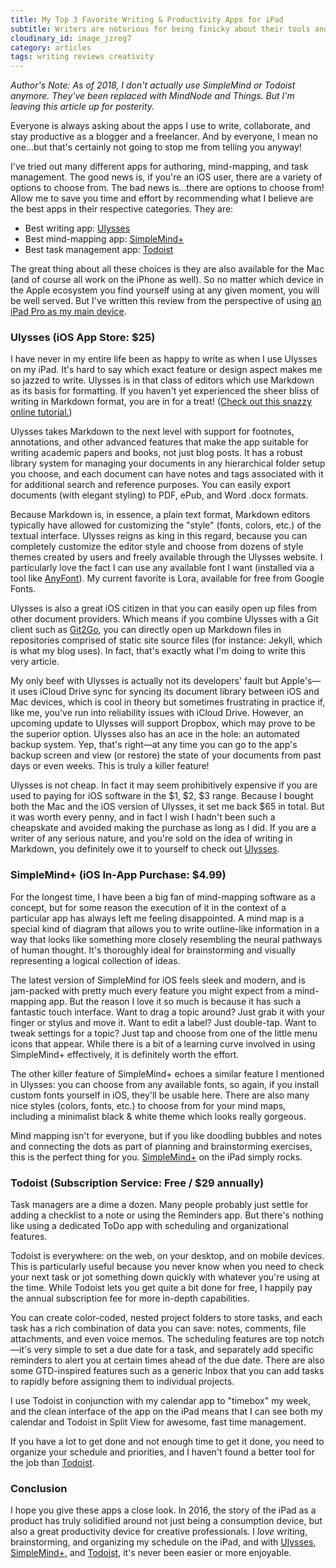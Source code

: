 ```yaml
---
title: My Top 3 Favorite Writing & Productivity Apps for iPad
subtitle: Writers are notorious for being finicky about their tools and workflow. This writer is no different. Here are my top picks for the iPad-wielding scribe.
cloudinary_id: image_jzreg7
category: articles
tags: writing reviews creativity
---
```


_Author's Note: As of 2018, I don't actually use SimpleMind or Todoist anymore. They've been replaced with MindNode and Things. But I'm leaving this article up for posterity._

Everyone is always asking about the apps I use to write, collaborate, and stay productive as a blogger and a freelancer. And by everyone, I mean no one...but that's certainly not going to stop me from telling you anyway!

I've tried out many different apps for authoring, mind-mapping, and task management. The good news is, if you're an iOS user, there are a variety of options to choose from. The bad news is...there are options to choose from! Allow me to save you time and effort by recommending what I believe are the best apps in their respective categories. They are:

* Best writing app: [Ulysses][1]
* Best mind-mapping app: [SimpleMind+][2]
* Best task management app: [Todoist][3]

The great thing about all these choices is they are also available for the Mac (and of course all work on the iPhone as well). So no matter which device in the Apple ecosystem you find yourself using at any given moment, you will be well served. But I've written this review from the perspective of using [an iPad Pro as my main device][4].

### Ulysses (iOS App Store: $25)

I have never in my entire life been as happy to write as when I use Ulysses on my iPad. It's hard to say which exact feature or design aspect makes me so jazzed to write. Ulysses is in that class of editors which use Markdown as its basis for formatting. If you haven't yet experienced the sheer bliss of writing in Markdown format, you are in for a treat! ([Check out this snazzy online tutorial.][5])

Ulysses takes Markdown to the next level with support for footnotes, annotations, and other advanced features that make the app suitable for writing academic papers and books, not just blog posts. It has a robust library system for managing your documents in any hierarchical folder setup you choose, and each document can have notes and tags associated with it for additional search and reference purposes. You can easily export documents (with elegant styling) to PDF, ePub, and Word .docx formats.

Because Markdown is, in essence, a plain text format, Markdown editors typically have allowed for customizing the "style" (fonts, colors, etc.) of the textual interface. Ulysses reigns as king in this regard, because you can completely customize the editor style and choose from dozens of style themes created by users and freely available through the Ulysses website. I particularly love the fact I can use any available font I want (installed via a tool like [AnyFont][6]). My current favorite is Lora, available for free from Google Fonts.

Ulysses is also a great iOS citizen in that you can easily open up files from other document providers. Which means if you combine Ulysses with a Git client such as [Git2Go][7], you can directly open up Markdown files in repositories comprised of static site source files (for instance: Jekyll, which is what my blog uses). In fact, that's exactly what I'm doing to write this very article.

My only beef with Ulysses is actually not its developers' fault but Apple's—it uses iCloud Drive sync for syncing its document library between iOS and Mac devices, which is cool in theory but sometimes frustrating in practice if, like me, you've run into reliability issues with iCloud Drive. However, an upcoming update to Ulysses will support Dropbox, which may prove to be the superior option. Ulysses also has an ace in the hole: an automated backup system. Yep, that's right—at any time you can go to the app's backup screen and view (or restore) the state of your documents from past days or even weeks. This is truly a killer feature!  

Ulysses is not cheap. In fact it may seem prohibitively expensive if you are used to paying for iOS software in the $1, $2, $3 range. Because I bought both the Mac and the iOS version of Ulysses, it set me back $65 in total. But it was worth every penny, and in fact I wish I hadn't been such a cheapskate and avoided making the purchase as long as I did. If you are a writer of any serious nature, and you're sold on the idea of writing in Markdown, you definitely owe it to yourself to check out [Ulysses][8].

### SimpleMind+ (iOS In-App Purchase: $4.99)

For the longest time, I have been a big fan of mind-mapping software as a concept, but for some reason the execution of it in the context of a particular app has always left me feeling disappointed. A mind map is a special kind of diagram that allows you to write outline-like information in a way that looks like something more closely resembling the neural pathways of human thought. It's thoroughly ideal for brainstorming and visually representing a logical collection of ideas.

The latest version of SimpleMind for iOS feels sleek and modern, and is jam-packed with pretty much every feature you might expect from a mind-mapping app. But the reason I love it so much is because it has such a fantastic touch interface. Want to drag a topic around? Just grab it with your finger or stylus and move it. Want to edit a label? Just double-tap. Want to tweak settings for a topic? Just tap and choose from one of the little menu icons that appear. While there is a bit of a learning curve involved in using SimpleMind+ effectively, it is definitely worth the effort.

The other killer feature of SimpleMind+ echoes a similar feature I mentioned in Ulysses: you can choose from any available fonts, so again, if you install custom fonts yourself in iOS, they'll be usable here. There are also many nice styles (colors, fonts, etc.) to choose from for your mind maps, including a minimalist black & white theme which looks really gorgeous.

Mind mapping isn't for everyone, but if you like doodling bubbles and notes and connecting the dots as part of planning and brainstorming exercises, this is the perfect thing for you. [SimpleMind+][9] on the iPad simply rocks.

### Todoist (Subscription Service: Free / $29 annually)

Task managers are a dime a dozen. Many people probably just settle for adding a checklist to a note or using the Reminders app. But there's nothing like using a dedicated ToDo app with scheduling and organizational features.

Todoist is everywhere: on the web, on your desktop, and on mobile devices. This is particularly useful because you never know when you need to check your next task or jot something down quickly with whatever you're using at the time. While Todoist lets you get quite a bit done for free, I happily pay the annual subscription fee for more in-depth capabilities.

You can create color-coded, nested project folders to store tasks, and each task has a rich combination of data you can save: notes, comments, file attachments, and even voice memos. The scheduling features are top notch—it's very simple to set a due date for a task, and separately add specific reminders to alert you at certain times ahead of the due date. There are also some GTD-inspired features such as a generic Inbox that you can add tasks to rapidly before assigning them to individual projects.

I use Todoist in conjunction with my calendar app to "timebox" my week, and the clean interface of the app on the iPad means that I can see both my calendar and Todoist in Split View for awesome, fast time management.

If you have a lot to get done and not enough time to get it done, you need to organize your schedule and priorities, and I haven't found a better tool for the job than [Todoist][10].

### Conclusion

I hope you give these apps a close look. In 2016, the story of the iPad as a product has truly solidified around not just being a consumption device, but also a great productivity device for creative professionals. I *love* writing, brainstorming, and organizing my schedule on the iPad, and with [Ulysses][11], [SimpleMind+][12], and [Todoist][13], it's never been easier or more enjoyable.

[1]:	http://ulyssesapp.com
[2]:	http://www.simpleapps.eu/simplemind/touch
[3]:	https://todoist.com/
[4]:	http://jaredwhite.com/essays/ipad-pro-creative-persons-review
[5]:	http://www.markdown-tutorial.com/
[6]:	http://www.anyfont-app.com/
[7]:	http://git2go.com/
[8]:	http://ulyssesapp.com
[9]:	http://www.simpleapps.eu/simplemind/touch
[10]:	https://todoist.com/
[11]:	http://ulyssesapp.com
[12]:	http://www.simpleapps.eu/simplemind/touch
[13]:	https://todoist.com/
